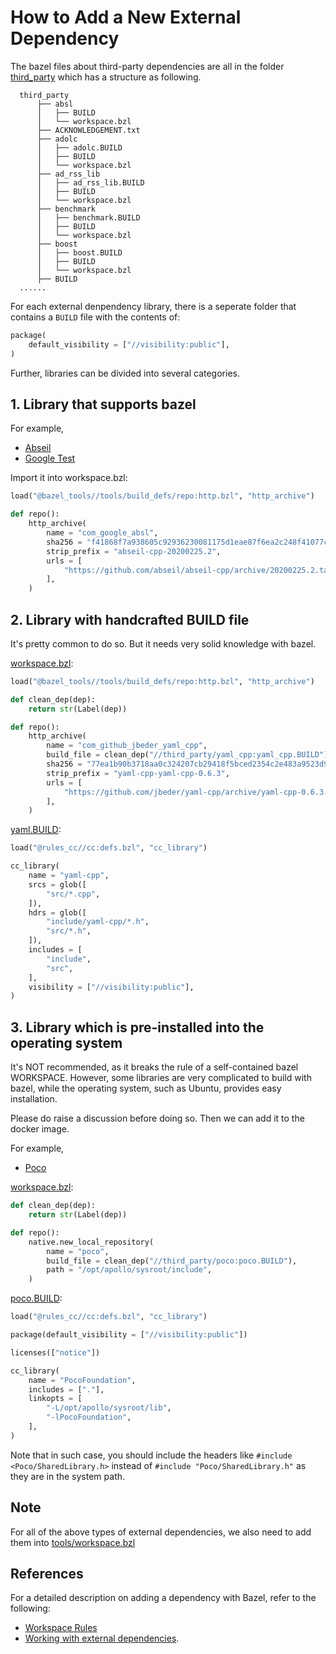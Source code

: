 # How to Add a New External Dependency

The bazel files about third-party dependencies are all in the folder
[third_party](../../third_party)
which has a structure as following.

```shell
  third_party
      ├── absl
      │   ├── BUILD
      │   └── workspace.bzl
      ├── ACKNOWLEDGEMENT.txt
      ├── adolc
      │   ├── adolc.BUILD
      │   ├── BUILD
      │   └── workspace.bzl
      ├── ad_rss_lib
      │   ├── ad_rss_lib.BUILD
      │   ├── BUILD
      │   └── workspace.bzl
      ├── benchmark
      │   ├── benchmark.BUILD
      │   ├── BUILD
      │   └── workspace.bzl
      ├── boost
      │   ├── boost.BUILD
      │   ├── BUILD
      │   └── workspace.bzl
      ├── BUILD
  ......
```

For each external denpendency library, there is a seperate folder that contains
a `BUILD` file with the contents of:

```python
package(
    default_visibility = ["//visibility:public"],
)
```

Further, libraries can be divided into several categories.

## 1. Library that supports bazel

For example,

- [Abseil](https://github.com/abseil/abseil-cpp)
- [Google Test](https://github.com/google/googletest)

Import it into workspace.bzl:

```python
load("@bazel_tools//tools/build_defs/repo:http.bzl", "http_archive")

def repo():
    http_archive(
        name = "com_google_absl",
        sha256 = "f41868f7a938605c92936230081175d1eae87f6ea2c248f41077c8f88316f111",
        strip_prefix = "abseil-cpp-20200225.2",
        urls = [
            "https://github.com/abseil/abseil-cpp/archive/20200225.2.tar.gz",
        ],
    )
```

## 2. Library with handcrafted BUILD file

It's pretty common to do so. But it needs very solid knowledge with bazel.

[workspace.bzl](../../third_party/yaml_cpp/workspace.bzl):

```python
load("@bazel_tools//tools/build_defs/repo:http.bzl", "http_archive")

def clean_dep(dep):
    return str(Label(dep))

def repo():
    http_archive(
        name = "com_github_jbeder_yaml_cpp",
        build_file = clean_dep("//third_party/yaml_cpp:yaml_cpp.BUILD"),
        sha256 = "77ea1b90b3718aa0c324207cb29418f5bced2354c2e483a9523d98c3460af1ed",
        strip_prefix = "yaml-cpp-yaml-cpp-0.6.3",
        urls = [
            "https://github.com/jbeder/yaml-cpp/archive/yaml-cpp-0.6.3.tar.gz",
        ],
    )
```

[yaml.BUILD](../../third_party/yaml_cpp/yaml.BUILD):

```python
load("@rules_cc//cc:defs.bzl", "cc_library")

cc_library(
    name = "yaml-cpp",
    srcs = glob([
        "src/*.cpp",
    ]),
    hdrs = glob([
        "include/yaml-cpp/*.h",
        "src/*.h",
    ]),
    includes = [
        "include",
        "src",
    ],
    visibility = ["//visibility:public"],
)
```

## 3. Library which is pre-installed into the operating system

It's NOT recommended, as it breaks the rule of a self-contained bazel WORKSPACE.
However, some libraries are very complicated to build with bazel, while the
operating system, such as Ubuntu, provides easy installation.

Please do raise a discussion before doing so. Then we can add it to the docker
image.

For example,

- [Poco](https://github.com/pocoproject/poco)

[workspace.bzl](../../third_party/poco/workspace.bzl):

```python
def clean_dep(dep):
    return str(Label(dep))

def repo():
    native.new_local_repository(
        name = "poco",
        build_file = clean_dep("//third_party/poco:poco.BUILD"),
        path = "/opt/apollo/sysroot/include",
    )
```

[poco.BUILD](../../third_party/poco/poco.BUILD):

```python
load("@rules_cc//cc:defs.bzl", "cc_library")

package(default_visibility = ["//visibility:public"])

licenses(["notice"])

cc_library(
    name = "PocoFoundation",
    includes = ["."],
    linkopts = [
        "-L/opt/apollo/sysroot/lib",
        "-lPocoFoundation",
    ],
)
```

Note that in such case, you should include the headers like
`#include <Poco/SharedLibrary.h>` instead of `#include "Poco/SharedLibrary.h"`
as they are in the system path.

## Note

For all of the above types of external dependencies, we also need to add them
into
[tools/workspace.bzl](../../tools/workspace.bzl)

## References

For a detailed description on adding a dependency with Bazel, refer to the
following:

- [Workspace Rules](https://bazel.build/versions/master/docs/be/workspace.html)
- [Working with external dependencies](https://docs.bazel.build/versions/master/external.html).
